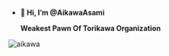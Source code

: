 - **👋 Hi, I’m @AikawaAsami**

  **Weakest Pawn Of Torikawa Organization**
  
![aikawa](https://github.com/AikawaAsami/AikawaAsami/assets/114198361/e1db1918-3e3c-4c25-a808-2a0cfd4506cb)

<!---
AikawaAsami/AikawaAsami is a ✨ special ✨ repository because its `README.md` (this file) appears on your GitHub profile.
You can click the Preview link to take a look at your changes.
--->

